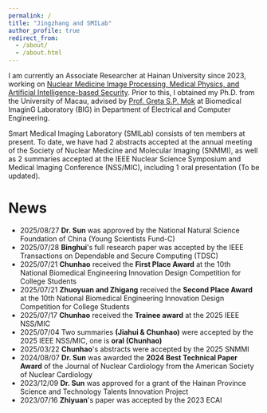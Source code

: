 ```yaml
---
permalink: /
title: "Jingzhang and SMILab"
author_profile: true
redirect_from: 
  - /about/
  - /about.html
---
```


I am currently an Associate Researcher at Hainan University since 2023, working on [Nuclear Medicine Image Processing, Medical Physics, and Artificial Intelligence-based Security](https://scs.hainanu.edu.cn/info/1051/2659.htm). Prior to this, I obtained my Ph.D. from the University of Macau, advised by [Prof. Greta S.P. Mok](https://big.fst.um.edu.mo/) at Biomedical ImaginG Laboratory (BIG) in Department of Electrical and Computer Engineering.

Smart Medical Imaging Laboratory (SMILab) consists of ten members at present. To date, we have had 2 abstracts accepted at the annual meeting of the Society of Nuclear Medicine and Molecular Imaging (SNMMI), as well as 2 summaries accepted at the IEEE Nuclear Science Symposium and Medical Imaging Conference (NSS/MIC), including 1 oral presentation (To be updated).

News
======
- 2025/08/27 **Dr. Sun** was approved by the National Natural Science Foundation of China (Young Scientists Fund-C)
- 2025/07/28 **Binghui**'s full research paper was accepted by the IEEE Transactions on Dependable and Secure Computing (TDSC)
- 2025/07/21 **Chunhao** received the **First Place Award** at the 10th National Biomedical Engineering Innovation Design Competition for College Students
- 2025/07/21 **Zhuoyuan and Zhigang** received the **Second Place Award** at the 10th National Biomedical Engineering Innovation Design Competition for College Students
- 2025/07/17 **Chunhao** received the **Trainee award** at the 2025 IEEE NSS/MIC
- 2025/07/04 Two summaries **(Jiahui & Chunhao)** were accepted by the 2025 IEEE NSS/MIC, one is **oral (Chunhao)**
- 2025/03/22 **Chunhao**'s abstracts were accepted by the 2025 SNMMI
- 2024/08/07 **Dr. Sun** was awarded the **2024 Best Technical Paper Award** of the Journal of Nuclear Cardiology from the American Society of Nuclear Cardiology
- 2023/12/09 **Dr. Sun** was approved for a grant of the Hainan Province Science and Technology Talents Innovation Project
- 2023/07/16 **Zhiyuan**'s paper was accepted by the 2023 ECAI
